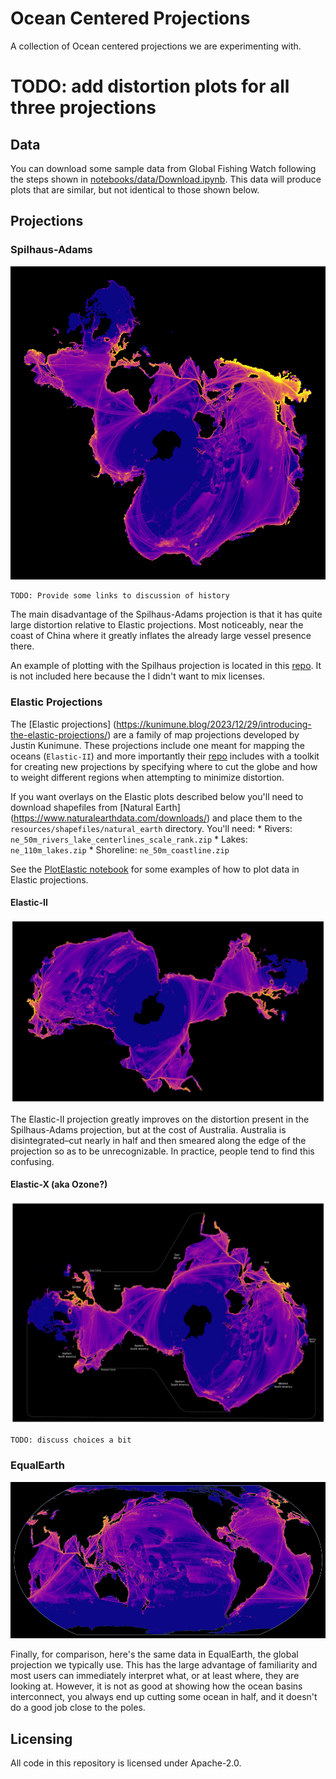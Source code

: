 # Ocean Centered Projections

A collection of Ocean centered projections we are experimenting with.

# TODO: add distortion plots for all three projections

## Data

You can download some sample data from Global Fishing Watch following the 
steps shown in [notebooks/data/Download.ipynb](notebooks/data/Download.ipynb).
This data will produce plots that are similar, but not identical to those
shown below.

## Projections

### Spilhaus-Adams

<img src="resources/images/spilhaus-adams.png" alt="Vessel Presence in Spilhaus-Adams projection" width="512"/>

    TODO: Provide some links to discussion of history

The main disadvantage of the Spilhaus-Adams projection is that it has
quite large distortion relative to Elastic projections. Most
noticeably, near the coast of China where it greatly inflates the
already large vessel presence there. 

An example of plotting with the Spilhaus projection is located in this
[repo](https://github.com/GlobalFishingWatch/spilhaus). It is not
included here because the I didn't want to mix licenses.

### Elastic Projections

The [Elastic projections]
(https://kunimune.blog/2023/12/29/introducing-the-elastic-projections/)
are a family of map projections developed by Justin Kunimune. These
projections include one meant for mapping the oceans (`Elastic-II`) and
more importantly their [repo](https://github.com/jkunimune/elastik) 
includes with a toolkit for creating new projections by specifying where
to cut the globe and how to weight different regions when attempting to
minimize distortion.

If you want overlays on the Elastic plots described below you'll need to
download shapefiles from [Natural Earth] (https://www.naturalearthdata.com/downloads/) 
and place them to the `resources/shapefiles/natural_earth` directory.
You'll need:
    * Rivers: `ne_50m_rivers_lake_centerlines_scale_rank.zip`
    * Lakes: `ne_110m_lakes.zip`
    * Shoreline: `ne_50m_coastline.zip`

See the [PlotElastic notebook](notebooks/elastic/PlotElastic.ipynb) for
some examples of how to plot data in Elastic projections.

#### Elastic-II

<img src="resources/images/elastic-ii.png" alt="Vessel Presence in Elastic-II projection" width="512"/>

The Elastic-II projection greatly improves on the distortion present in
the Spilhaus-Adams projection, but at the cost of Australia. Australia
is disintegrated–cut nearly in half and then smeared along the edge of
the projection so as to be unrecognizable. In practice, people tend to
find this confusing.

#### Elastic-X (aka Ozone?)

<img src="resources/images/elastic-x.png" alt="Vessel Presence in Elastic-X projection" width="512"/>

    TODO: discuss choices a bit

### EqualEarth

<img src="resources/images/equalearth.png" alt="Vessel Presence in EqualEarth projection" width="512"/>

Finally, for comparison, here's the same data in EqualEarth, the global
projection we typically use. This has the large advantage of
familiarity and most users can immediately interpret what, or at least
where, they are looking at. However, it is not as good at showing how
the ocean basins interconnect, you always end up cutting some ocean in
half, and it doesn't do a good job close to the poles.

## Licensing

All code in this repository is licensed under Apache-2.0.
